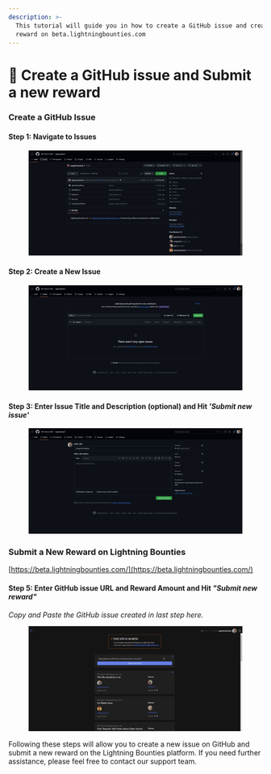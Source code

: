 ```yaml
---
description: >-
  This tutorial will guide you in how to create a GitHub issue and create a
  reward on beta.lightningbounties.com
---
```


# 💸 Create a GitHub issue and Submit a new reward

### Create a GitHub Issue

#### Step 1: Navigate to Issues

<figure><img src="../.gitbook/assets/image (5).png" alt=""><figcaption></figcaption></figure>

#### Step 2: Create a New Issue

<figure><img src="../.gitbook/assets/image (6).png" alt=""><figcaption></figcaption></figure>

#### Step 3: Enter Issue Title and Description (optional) and Hit _'Submit new issue'_

<figure><img src="../.gitbook/assets/image (7).png" alt=""><figcaption></figcaption></figure>

### Submit a New Reward on Lightning Bounties

[https://beta.lightningbounties.com/](https://beta.lightningbounties.com/)

#### Step 5: Enter GitHub issue URL and Reward Amount and Hit _"Submit new reward"_

_Copy and Paste the GitHub issue created in last step here._

<figure><img src="../.gitbook/assets/image.png" alt=""><figcaption></figcaption></figure>

Following these steps will allow you to create a new issue on GitHub and submit a new reward on the Lightning Bounties platform. If you need further assistance, please feel free to contact our support team.
